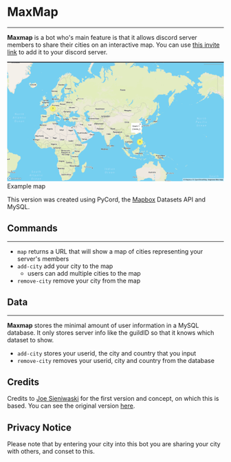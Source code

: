 # MaxMap

---
**Maxmap** is a bot who's main feature is that it allows discord server members to share their cities on an interactive map.
You can use [this invite link](https://discord.com/api/oauth2/authorize?client_id=1120211992947478588&permissions=397284730944&scope=bot) 
to add it to your discord server. 

![img.png](assets/img.png)
Example map

This version was created using PyCord, the [Mapbox](https://www.mapbox.com) Datasets API and MySQL. 

## Commands

---

- `map` returns a URL that will show a map of cities representing your server's members
- `add-city` add your city to the map
  - users can add multiple cities to the map
- `remove-city` remove your city from the map

## Data

---
**Maxmap** stores the minimal amount of user information in a MySQL database. It only stores server info like the guildID 
so that it knows which dataset to show.

- `add-city` stores your userid, the city and country that you input
- `remove-city` removes your userid, city and country from the database

## Credits
Credits to [Joe Sieniwaski](https://github.com/jozefws) for the first version and concept, on which this is based.
You can see the original version [here](https://github.com/jozefws/MaxMap).

## Privacy Notice
Please note that by entering your city into this bot you are sharing your city with others, and conset to this.
